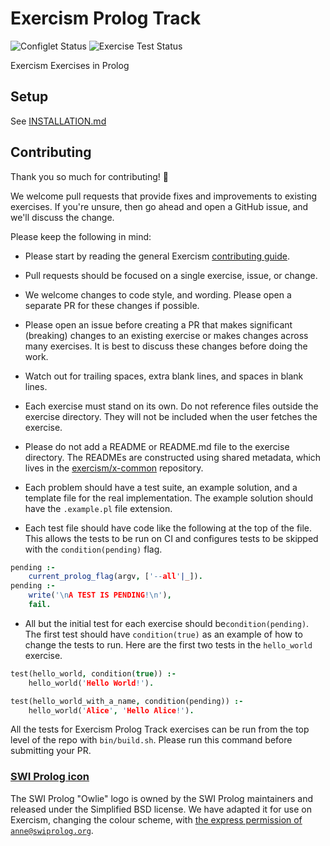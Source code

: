 # Exercism Prolog Track
![Configlet Status](https://github.com/exercism/prolog/workflows/configlet/badge.svg)
![Exercise Test Status](https://github.com/exercism/prolog/workflows/prolog%20%2F%20main/badge.svg)

Exercism Exercises in Prolog

## Setup

See [INSTALLATION.md](https://github.com/exercism/prolog/blob/master/docs/INSTALLATION.md)

## Contributing

Thank you so much for contributing! :tada:

We welcome pull requests that provide fixes and improvements to existing
exercises. If you're unsure, then go ahead and open a GitHub issue, and we'll
discuss the change.

Please keep the following in mind:

- Please start by reading the general Exercism [contributing guide](https://github.com/exercism/x-api/blob/master/CONTRIBUTING.md#the-exercise-data).

- Pull requests should be focused on a single exercise, issue, or change.

- We welcome changes to code style, and wording. Please open a separate PR for
  these changes if possible.

- Please open an issue before creating a PR that makes significant (breaking)
  changes to an existing exercise or makes changes across many exercises. It is
  best to discuss these changes before doing the work.

- Watch out for trailing spaces, extra blank lines, and spaces in blank lines.

- Each exercise must stand on its own. Do not reference files outside the
  exercise directory. They will not be included when the user fetches the
  exercise.

- Please do not add a README or README.md file to the exercise directory. The
READMEs are constructed using shared metadata, which lives in the [exercism/x-common](https://github.com/exercism/x-common) repository.

- Each problem should have a test suite, an example solution, and a template
file for the real implementation. The example solution should have the
`.example.pl` file extension.

- Each test file should have code like the following at the top of the file.
  This allows the tests to be run on CI and configures tests to be skipped with
  the `condition(pending)` flag.

```prolog
pending :-
    current_prolog_flag(argv, ['--all'|_]).
pending :-
    write('\nA TEST IS PENDING!\n'),
    fail.

```

- All but the initial test for each exercise should be`condition(pending)`. The
  first test should have `condition(true)` as an example of how to change the
  tests to run. Here are the first two tests in the `hello_world` exercise.

```prolog
test(hello_world, condition(true)) :-
    hello_world('Hello World!').

test(hello_world_with_a_name, condition(pending)) :-
    hello_world('Alice', 'Hello Alice!').
```

All the tests for Exercism Prolog Track exercises can be run from the top level of the repo
with `bin/build.sh`. Please run this command before submitting your PR.


### [SWI Prolog icon](https://github.com/exercism/prolog/tree/master/img/icon.png)

The SWI Prolog "Owlie" logo is owned by the SWI Prolog maintainers and released under the Simplified BSD license. We have adapted it for use on Exercism, changing the colour scheme, with [the express permission of `anne@swiprolog.org`](https://github.com/exercism/prolog/issues/1#issuecomment-283122027).
